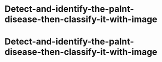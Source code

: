 # Detect-and-identify-the-palnt-disease-then-classify-it-with-image
# Detect-and-identify-the-palnt-disease-then-classify-it-with-image
